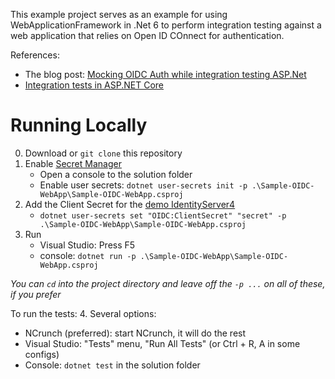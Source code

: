 This example project serves as an example for using WebApplicationFramework in .Net 6 to perform integration 
testing against a web application that relies on Open ID COnnect for authentication.

References:
* The blog post: [Mocking OIDC Auth while integration testing ASP.Net](http://www.tiernok.com/posts/2022/mocking-oidc-logins-for-integration-tests)
* [Integration tests in ASP.NET Core](https://docs.microsoft.com/en-us/aspnet/core/test/integration-tests?view=aspnetcore-6.0)

# Running Locally

0. Download or `git clone` this repository
1. Enable [Secret Manager](https://docs.microsoft.com/en-us/aspnet/core/security/app-secrets?view=aspnetcore-6.0&tabs=windows#enable-secret-storage)
   * Open a console to the solution folder
   * Enable user secrets: `dotnet user-secrets init -p .\Sample-OIDC-WebApp\Sample-OIDC-WebApp.csproj`
2. Add the Client Secret for the [demo IdentityServer4](https://demo.identityserver.io/)
   * `dotnet user-secrets set "OIDC:ClientSecret" "secret" -p .\Sample-OIDC-WebApp\Sample-OIDC-WebApp.csproj`
3. Run
   * Visual Studio: Press F5
   * console: `dotnet run -p .\Sample-OIDC-WebApp\Sample-OIDC-WebApp.csproj`

_You can `cd` into the project directory and leave off the `-p ...` on all of these, if you prefer_

To run the tests:
4. Several options:
   * NCrunch (preferred): start NCrunch, it will do the rest
   * Visual Studio: "Tests" menu, "Run All Tests" (or Ctrl + R, A in some configs)
   * Console: `dotnet test` in the solution folder

